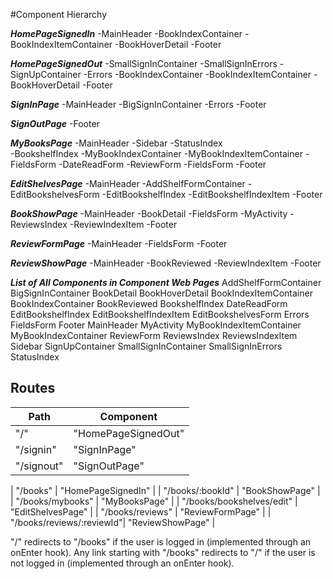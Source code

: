 #Component Hierarchy


***HomePageSignedIn***
  -MainHeader
  -BookIndexContainer
    -BookIndexItemContainer
      -BookHoverDetail
  -Footer


***HomePageSignedOut***
  -SmallSignInContainer
    -SmallSignInErrors
  -SignUpContainer
    -Errors
  -BookIndexContainer
    -BookIndexItemContainer
      -BookHoverDetail
  -Footer


***SignInPage***
  -MainHeader
  -BigSignInContainer
    -Errors
  -Footer


***SignOutPage***
  -Footer


***MyBooksPage***
  -MainHeader
  -Sidebar
    -StatusIndex  
    -BookshelfIndex
  -MyBookIndexContainer
    -MyBookIndexItemContainer
      -FieldsForm
      -DateReadForm
  -ReviewForm
    -FieldsForm
  -Footer


***EditShelvesPage***
  -MainHeader
  -AddShelfFormContainer
  -EditBookshelvesForm
    -EditBookshelfIndex
      -EditBookshelfIndexItem
  -Footer


***BookShowPage***
  -MainHeader
  -BookDetail
    -FieldsForm
  -MyActivity
  -ReviewsIndex
    -ReviewIndexItem
  -Footer


***ReviewFormPage***
  -MainHeader
  -FieldsForm
  -Footer


***ReviewShowPage***
  -MainHeader
  -BookReviewed
  -ReviewIndexItem
  -Footer


***List of All Components in Component Web Pages***
AddShelfFormContainer
BigSignInContainer
BookDetail
BookHoverDetail
BookIndexItemContainer
BookIndexContainer
BookReviewed
BookshelfIndex
DateReadForm
EditBookshelfIndex
EditBookshelfIndexItem
EditBookshelvesForm
Errors
FieldsForm
Footer
MainHeader
MyActivity
MyBookIndexItemContainer
MyBookIndexContainer
ReviewForm
ReviewsIndex
ReviewsIndexItem
Sidebar
SignUpContainer
SmallSignInContainer
SmallSignInErrors
StatusIndex


  ## Routes

|Path                       | Component           |
|---------------------------|---------------------|
| "/"                       | "HomePageSignedOut" |
| "/signin"                 | "SignInPage"        |
| "/signout"                | "SignOutPage"       |

| "/books"                  | "HomePageSignedIn"  |
| "/books/:bookId"          | "BookShowPage"      |
| "/books/mybooks"          | "MyBooksPage"       |
| "/books/bookshelves/edit" | "EditShelvesPage"   |
| "/books/reviews"          | "ReviewFormPage"    |
| "/books/reviews/:reviewId"| "ReviewShowPage"    |




"/" redirects to "/books" if the user is logged in (implemented through an onEnter hook).
Any link starting with "/books" redirects to "/" if the user is not logged in (implemented through an onEnter hook).
